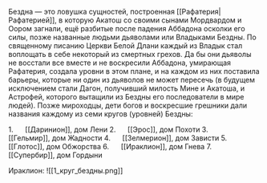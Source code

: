 Бездна — это ловушка сущностей, построенная [[Рафатерия|Рафатерией]], в которую Акатош со своими сынами Мордвардом и Оором загнали, ещё разбитые после падения Аббадона осколки его силы, позже названные людьми дьяволами или Владыками Бездны. По священному писанию Церкви Белой Длани каждый из Владык стал воплощать в себе некоторый из смертных грехов. Да бы они дьяволы не восстали все вместе и не воскресили Аббадона, умирающая Рафатерия, создала уровни в этом плане, и на каждом из них поставила барьеры, которые ни один из дьяволов не может пересечь (в будущем исключением стали Дагон, получивший милость Мине и Акатоша, и Астрофей, которого вытащили из Бездны его последователи в мире людей). Позже мироходцы, дети богов и воскресшие грешники дали названия каждому из семи кругов (уровней) Бездны:

1.      [[Даринион]], дом Лени
2.      [[Эрос]], дом Похоти
3.      [[Гельмир]], дом Жадности
4.      [[Зелмерион]], дом Зависти
5.      [[Глотос]], дом Обжорства
6.      [[Ираклион]], дом Гнева
7.      [[Супербир]], дом Гордыни

Ираклион:
![[1_круг_бездны.png]]

